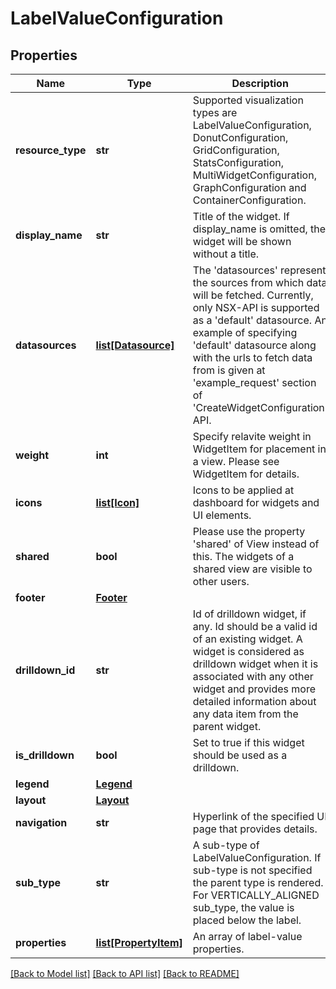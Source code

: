 # LabelValueConfiguration

## Properties
Name | Type | Description | Notes
------------ | ------------- | ------------- | -------------
**resource_type** | **str** | Supported visualization types are LabelValueConfiguration, DonutConfiguration, GridConfiguration, StatsConfiguration, MultiWidgetConfiguration, GraphConfiguration and ContainerConfiguration. | 
**display_name** | **str** | Title of the widget. If display_name is omitted, the widget will be shown without a title. | [optional] 
**datasources** | [**list[Datasource]**](Datasource.md) | The &#x27;datasources&#x27; represent the sources from which data will be fetched. Currently, only NSX-API is supported as a &#x27;default&#x27; datasource. An example of specifying &#x27;default&#x27; datasource along with the urls to fetch data from is given at &#x27;example_request&#x27; section of &#x27;CreateWidgetConfiguration&#x27; API. | [optional] 
**weight** | **int** | Specify relavite weight in WidgetItem for placement in a view. Please see WidgetItem for details. | [optional] 
**icons** | [**list[Icon]**](Icon.md) | Icons to be applied at dashboard for widgets and UI elements. | [optional] 
**shared** | **bool** | Please use the property &#x27;shared&#x27; of View instead of this. The widgets of a shared view are visible to other users. | [optional] 
**footer** | [**Footer**](Footer.md) |  | [optional] 
**drilldown_id** | **str** | Id of drilldown widget, if any. Id should be a valid id of an existing widget. A widget is considered as drilldown widget when it is associated with any other widget and provides more detailed information about any data item from the parent widget. | [optional] 
**is_drilldown** | **bool** | Set to true if this widget should be used as a drilldown. | [optional] [default to False]
**legend** | [**Legend**](Legend.md) |  | [optional] 
**layout** | [**Layout**](Layout.md) |  | [optional] 
**navigation** | **str** | Hyperlink of the specified UI page that provides details. | [optional] 
**sub_type** | **str** | A sub-type of LabelValueConfiguration. If sub-type is not specified the parent type is rendered. For VERTICALLY_ALIGNED sub_type, the value is placed below the label. | [optional] 
**properties** | [**list[PropertyItem]**](PropertyItem.md) | An array of label-value properties. | 

[[Back to Model list]](../README.md#documentation-for-models) [[Back to API list]](../README.md#documentation-for-api-endpoints) [[Back to README]](../README.md)

